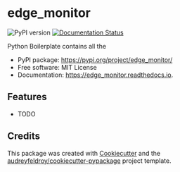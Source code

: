 # edge_monitor

![PyPI version](https://img.shields.io/pypi/v/edge_monitor.svg)
[![Documentation Status](https://readthedocs.org/projects/edge_monitor/badge/?version=latest)](https://edge_monitor.readthedocs.io/en/latest/?version=latest)

Python Boilerplate contains all the

* PyPI package: https://pypi.org/project/edge_monitor/
* Free software: MIT License
* Documentation: https://edge_monitor.readthedocs.io.

## Features

* TODO

## Credits

This package was created with [Cookiecutter](https://github.com/audreyfeldroy/cookiecutter) and the [audreyfeldroy/cookiecutter-pypackage](https://github.com/audreyfeldroy/cookiecutter-pypackage) project template.

